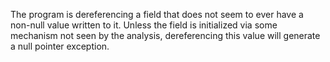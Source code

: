 The program is dereferencing a field that does not seem to ever have a non-null value written to it. Unless the field is initialized via some mechanism not seen by the analysis, dereferencing this value will generate a null pointer exception.